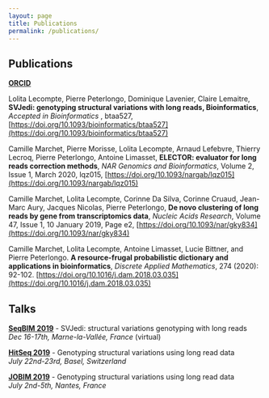 ```yaml
---
layout: page
title: Publications
permalink: /publications/
---
```


## Publications

**[ORCID](http://orcid.org/0000-0001-8773-6317)**

Lolita Lecompte, Pierre Peterlongo, Dominique Lavenier, Claire Lemaitre, **SVJedi: genotyping structural variations with long reads, Bioinformatics**, *Accepted in Bioinformatics* , btaa527, [https://doi.org/10.1093/bioinformatics/btaa527](https://doi.org/10.1093/bioinformatics/btaa527)

Camille Marchet, Pierre Morisse, Lolita Lecompte, Arnaud Lefebvre, Thierry Lecroq, Pierre Peterlongo, Antoine Limasset, **ELECTOR: evaluator for long reads correction methods**, *NAR Genomics and Bioinformatics*, Volume 2, Issue 1, March 2020, lqz015, [https://doi.org/10.1093/nargab/lqz015](https://doi.org/10.1093/nargab/lqz015)

Camille Marchet, Lolita Lecompte, Corinne Da Silva, Corinne Cruaud, Jean-Marc Aury, Jacques Nicolas, Pierre Peterlongo, **De novo clustering of long reads by gene from transcriptomics data**, *Nucleic Acids Research*, Volume 47, Issue 1, 10 January 2019, Page e2, [https://doi.org/10.1093/nar/gky834](https://doi.org/10.1093/nar/gky834)

Camille Marchet, Lolita Lecompte, Antoine Limasset, Lucie Bittner, and Pierre Peterlongo. **A resource-frugal probabilistic dictionary and applications in bioinformatics**, *Discrete Applied Mathematics*, 274 (2020): 92-102. [https://doi.org/10.1016/j.dam.2018.03.035](https://doi.org/10.1016/j.dam.2018.03.035)

## Talks

**[SeqBIM 2019](https://seqbim.cnrs.fr/)** - SVJedi: structural variations genotyping with long reads  
 *Dec 16-17th, Marne-la-Vallée, France* (virtual)

**[HitSeq 2019](https://www.iscb.org/cms_addon/conferences/ismbeccb2019/hitseq.php)** - Genotyping structural variations using long read data  
*July 22nd-23rd, Basel, Switzerland*

**[JOBIM 2019](https://jobim2019.sciencesconf.org)** - Genotyping structural variations using long read data  
 *July 2nd-5th, Nantes, France*


